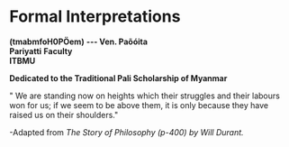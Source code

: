 # **Formal Interpretations** 

**(tmabmfoH0PÖem)** 
**--- Ven. Paõóita**        
                        **Pariyatti** **Faculty**        
                          **ITBMU**  

**Dedicated to the Traditional Pali Scholarship of Myanmar**

" We are standing now on heights which their struggles and their labours won for 
us; if we seem to be above them, it is only because they have raised us on their 
shoulders." 

  -Adapted from *The Story of Philosophy (p-400) by Will Durant.*